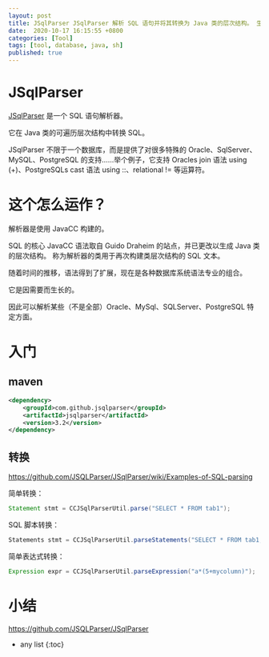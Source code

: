 ```yaml
---
layout: post
title: JSqlParser JSqlParser 解析 SQL 语句并将其转换为 Java 类的层次结构。 生成的层次结构可以使用访问者模式导航
date:  2020-10-17 16:15:55 +0800
categories: [Tool]
tags: [tool, database, java, sh]
published: true
---
```


# JSqlParser

[JSqlParser](https://github.com/JSQLParser/JSqlParser) 是一个 SQL 语句解析器。 

它在 Java 类的可遍历层次结构中转换 SQL。 

JSqlParser 不限于一个数据库，而是提供了对很多特殊的 Oracle、SqlServer、MySQL、PostgreSQL 的支持……举个例子，它支持 Oracles join 语法 using (+)、PostgreSQLs cast 语法 using ::、relational != 等运算符。

# 这个怎么运作？

解析器是使用 JavaCC 构建的。 

SQL 的核心 JavaCC 语法取自 Guido Draheim 的站点，并已更改以生成 Java 类的层次结构。 称为解析器的类用于再次构建类层次结构的 SQL 文本。

随着时间的推移，语法得到了扩展，现在是各种数据库系统语法专业的组合。 

它是因需要而生长的。 

因此可以解析某些（不是全部）Oracle、MySql、SQLServer、PostgreSQL 特定方面。

# 入门

## maven 

```xml
<dependency>
	<groupId>com.github.jsqlparser</groupId>
	<artifactId>jsqlparser</artifactId>
	<version>3.2</version>
</dependency>
```

## 转换

https://github.com/JSQLParser/JSqlParser/wiki/Examples-of-SQL-parsing

简单转换：

```java
Statement stmt = CCJSqlParserUtil.parse("SELECT * FROM tab1");
```

SQL 脚本转换：

```java
Statements stmt = CCJSqlParserUtil.parseStatements("SELECT * FROM tab1; SELECT * FROM tab2");
```

简单表达式转换：

```java
Expression expr = CCJSqlParserUtil.parseExpression("a*(5+mycolumn)");
```

# 小结

https://github.com/JSQLParser/JSqlParser

* any list
{:toc}
